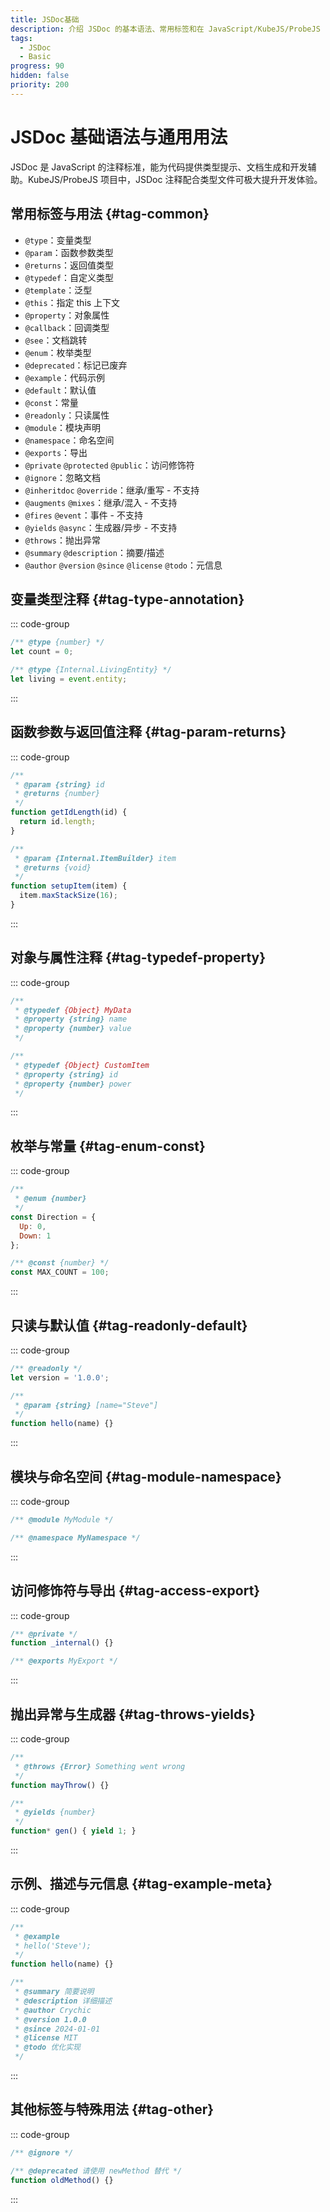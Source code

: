 ```yaml
---
title: JSDoc基础
description: 介绍 JSDoc 的基本语法、常用标签和在 JavaScript/KubeJS/ProbeJS 中的通用注释方法，适合新手入门。
tags:
  - JSDoc
  - Basic
progress: 90
hidden: false
priority: 200
---
```


# JSDoc 基础语法与通用用法

JSDoc 是 JavaScript 的注释标准，能为代码提供类型提示、文档生成和开发辅助。KubeJS/ProbeJS 项目中，JSDoc 注释配合类型文件可极大提升开发体验。

## 常用标签与用法 {#tag-common}
- `@type`：变量类型
- `@param`：函数参数类型
- `@returns`：返回值类型
- `@typedef`：自定义类型
- `@template`：泛型
- `@this`：指定 this 上下文
- `@property`：对象属性
- `@callback`：回调类型
- `@see`：文档跳转
- `@enum`：枚举类型
- `@deprecated`：标记已废弃
- `@example`：代码示例
- `@default`：默认值
- `@const`：常量
- `@readonly`：只读属性
- `@module`：模块声明
- `@namespace`：命名空间
- `@exports`：导出
- `@private` `@protected` `@public`：访问修饰符
- `@ignore`：忽略文档
- `@inheritdoc` `@override`：继承/重写 - 不支持
- `@augments` `@mixes`：继承/混入 - 不支持
- `@fires` `@event`：事件 - 不支持
- `@yields` `@async`：生成器/异步 - 不支持
- `@throws`：抛出异常
- `@summary` `@description`：摘要/描述
- `@author` `@version` `@since` `@license` `@todo`：元信息

## 变量类型注释 {#tag-type-annotation}
::: code-group
```js [基础]
/** @type {number} */
let count = 0;
```
```js [KubeJS]
/** @type {Internal.LivingEntity} */
let living = event.entity;
```
:::

## 函数参数与返回值注释 {#tag-param-returns}
::: code-group
```js [基础]
/**
 * @param {string} id
 * @returns {number}
 */
function getIdLength(id) {
  return id.length;
}
```
```js [KubeJS]
/**
 * @param {Internal.ItemBuilder} item
 * @returns {void}
 */
function setupItem(item) {
  item.maxStackSize(16);
}
```
:::

## 对象与属性注释 {#tag-typedef-property}
::: code-group
```js [@typedef]
/**
 * @typedef {Object} MyData
 * @property {string} name
 * @property {number} value
 */
```
```js [KubeJS]
/**
 * @typedef {Object} CustomItem
 * @property {string} id
 * @property {number} power
 */
```
:::

## 枚举与常量 {#tag-enum-const}
::: code-group
```js [@enum]
/**
 * @enum {number}
 */
const Direction = {
  Up: 0,
  Down: 1
};
```
```js [@const]
/** @const {number} */
const MAX_COUNT = 100;
```
:::

## 只读与默认值 {#tag-readonly-default}
::: code-group
```js [@readonly]
/** @readonly */
let version = '1.0.0';
```
```js [@default]
/**
 * @param {string} [name="Steve"]
 */
function hello(name) {}
```
:::

## 模块与命名空间 {#tag-module-namespace}
::: code-group
```js [@module]
/** @module MyModule */
```
```js [@namespace]
/** @namespace MyNamespace */
```
:::

## 访问修饰符与导出 {#tag-access-export}
::: code-group
```js [@private]
/** @private */
function _internal() {}
```
```js [@exports]
/** @exports MyExport */
```
:::

## 抛出异常与生成器 {#tag-throws-yields}
::: code-group
```js [@throws]
/**
 * @throws {Error} Something went wrong
 */
function mayThrow() {}
```
```js [@yields]
/**
 * @yields {number}
 */
function* gen() { yield 1; }
```
:::

## 示例、描述与元信息 {#tag-example-meta}
::: code-group
```js [@example]
/**
 * @example
 * hello('Steve');
 */
function hello(name) {}
```
```js [@summary]
/**
 * @summary 简要说明
 * @description 详细描述
 * @author Crychic
 * @version 1.0.0
 * @since 2024-01-01
 * @license MIT
 * @todo 优化实现
 */
```
:::

## 其他标签与特殊用法 {#tag-other}
::: code-group
```js [@ignore]
/** @ignore */
```
```js [@deprecated]
/** @deprecated 请使用 newMethod 替代 */
function oldMethod() {}
```
::: 
